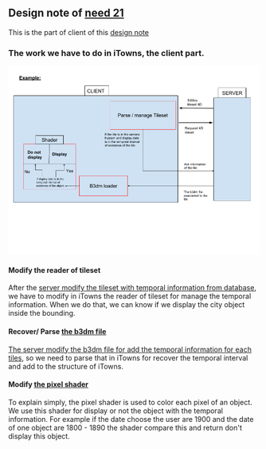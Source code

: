 ## Design note of [need 21](https://github.com/MEPP-team/RICT/blob/master/Doc/Devel/Needs/Need021.md)


This is the part of client of this [design note](https://github.com/MEPP-team/RICT/blob/master/Doc/Devel/Design/DesignNote017.md)


### The work we have to do in iTowns, the client part.

![](images/PartieClient.png)

#### Modify the reader of tileset

After the [server modify the tileset with temporal information from database](https://github.com/MEPP-team/RICT/blob/master/Doc/Devel/Design/DesignNote017.md#modify-the-api-of-building-server-to-retrieve-this-temporal-information-from-the-database), we have to modify in iTowns the reader of tileset for manage the temporal information. When we do that, we can know if we display the city object inside the bounding.

#### Recover/ Parse [the b3dm file](https://github.com/AnalyticalGraphicsInc/3d-tiles/tree/master/TileFormats/Batched3DModel)

[The server modify the b3dm file for add the temporal information for each tiles](https://github.com/MEPP-team/RICT/blob/master/Doc/Devel/Design/DesignNote017.md#add-the-temporal-information-into-the-tiles), so we need to parse that in iTowns for recover the temporal interval and add to the structure of iTowns.

#### Modify [the pixel shader](https://en.wikipedia.org/wiki/Shader) 

To explain simply, the pixel shader is used to color each pixel of an object. We use this shader for display or not the object with the temporal information. 
For example if the date choose the user are 1900 and the date of one object are 1800 - 1890 the shader compare this and return don't display this object.
